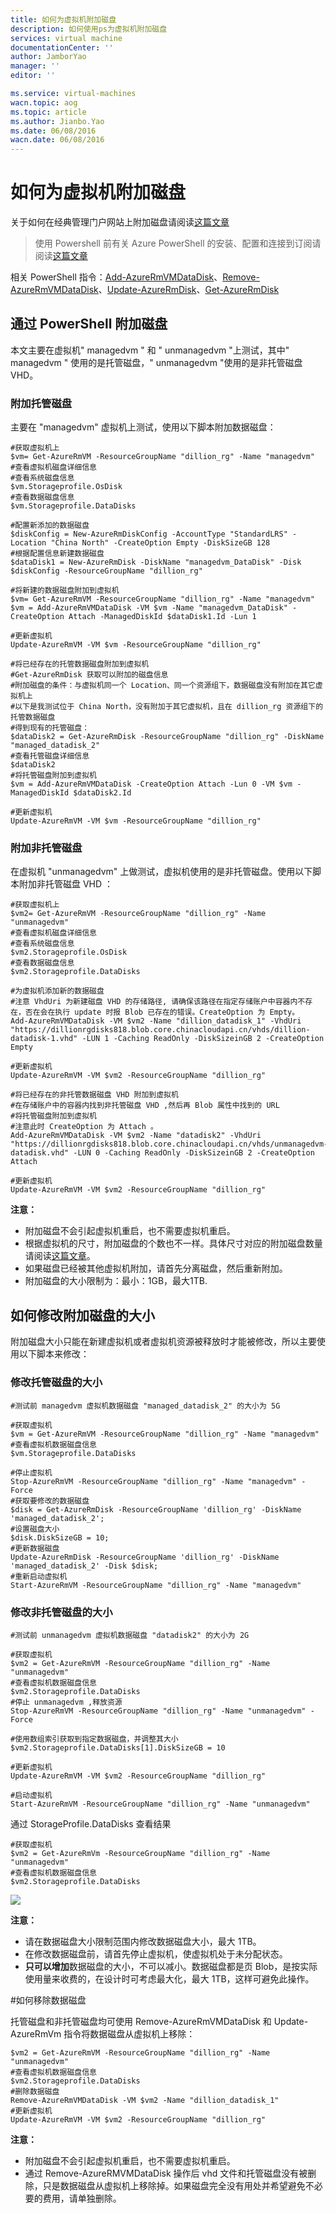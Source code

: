 ```yaml
---
title: 如何为虚拟机附加磁盘
description: 如何使用ps为虚拟机附加磁盘
services: virtual machine
documentationCenter: ''
author: JamborYao
manager: ''
editor: ''

ms.service: virtual-machines
wacn.topic: aog
ms.topic: article
ms.author: Jianbo.Yao
ms.date: 06/08/2016
wacn.date: 06/08/2016
---
```


# 如何为虚拟机附加磁盘

关于如何在经典管理门户网站上附加磁盘请阅读[这篇文章](/virtual-machines/virtual-machines-windows-classic-attach-disk)

>使用 Powershell 前有关 Azure PowerShell 的安装、配置和连接到订阅请阅读[这篇文章](/powershell-install-configure)

相关 PowerShell 指令：[Add-AzureRmVMDataDisk](https://docs.microsoft.com/powershell/module/azurerm.compute/add-azurermvmdatadisk?view=azurermps-5.1.1)、[Remove-AzureRmVMDataDisk](https://docs.microsoft.com/powershell/module/azurerm.compute/remove-azurermvmdatadisk?view=azurermps-5.1.1)、[Update-AzureRmDisk](https://docs.microsoft.com/powershell/module/azurerm.compute/update-azurermdisk?view=azurermps-5.1.1)、[Get-AzureRmDisk](https://docs.microsoft.com/powershell/module/azurerm.compute/get-azurermdisk?view=azurermps-5.1.1)

## 通过 PowerShell 附加磁盘

本文主要在虚拟机" managedvm " 和 " unmanagedvm "上测试，其中" managedvm " 使用的是托管磁盘，" unmanagedvm "使用的是非托管磁盘 VHD。

### 附加托管磁盘

主要在 "managedvm" 虚拟机上测试，使用以下脚本附加数据磁盘：

```
#获取虚拟机上
$vm= Get-AzureRmVM -ResourceGroupName "dillion_rg" -Name "managedvm"
#查看虚拟机磁盘详细信息
#查看系统磁盘信息
$vm.Storageprofile.OsDisk
#查看数据磁盘信息
$vm.Storageprofile.DataDisks

#配置新添加的数据磁盘
$diskConfig = New-AzureRmDiskConfig -AccountType "StandardLRS" -Location "China North" -CreateOption Empty -DiskSizeGB 128
#根据配置信息新建数据磁盘
$dataDisk1 = New-AzureRmDisk -DiskName "managedvm_DataDisk" -Disk $diskConfig -ResourceGroupName "dillion_rg"

#将新建的数据磁盘附加到虚拟机
$vm= Get-AzureRmVM -ResourceGroupName "dillion_rg" -Name "managedvm"
$vm = Add-AzureRmVMDataDisk -VM $vm -Name "managedvm_DataDisk" -CreateOption Attach -ManagedDiskId $dataDisk1.Id -Lun 1

#更新虚拟机
Update-AzureRmVM -VM $vm -ResourceGroupName "dillion_rg"

#将已经存在的托管数据磁盘附加到虚拟机
#Get-AzureRmDisk 获取可以附加的磁盘信息
#附加磁盘的条件：与虚拟机同一个 Location、同一个资源组下，数据磁盘没有附加在其它虚拟机上
#以下是我测试位于 China North，没有附加于其它虚拟机，且在 dillion_rg 资源组下的托管数据磁盘
#得到现有的托管磁盘：
$dataDisk2 = Get-AzureRmDisk -ResourceGroupName "dillion_rg" -DiskName "managed_datadisk_2"
#查看托管磁盘详细信息
$dataDisk2
#将托管磁盘附加到虚拟机
$vm = Add-AzureRmVMDataDisk -CreateOption Attach -Lun 0 -VM $vm -ManagedDiskId $dataDisk2.Id

#更新虚拟机
Update-AzureRmVM -VM $vm -ResourceGroupName "dillion_rg"
```
### 附加非托管磁盘

在虚拟机 "unmanagedvm" 上做测试，虚拟机使用的是非托管磁盘。使用以下脚本附加非托管磁盘 VHD ：

```
#获取虚拟机上
$vm2= Get-AzureRmVM -ResourceGroupName "dillion_rg" -Name "unmanagedvm"
#查看虚拟机磁盘详细信息
#查看系统磁盘信息
$vm2.Storageprofile.OsDisk
#查看数据磁盘信息
$vm2.Storageprofile.DataDisks

#为虚拟机添加新的数据磁盘
#注意 VhdUri 为新建磁盘 VHD 的存储路径, 请确保该路径在指定存储账户中容器内不存在，否在会在执行 update 时报 Blob 已存在的错误。CreateOption 为 Empty。
Add-AzureRmVMDataDisk -VM $vm2 -Name "dillion_datadisk_1" -VhdUri "https://dillionrgdisks818.blob.core.chinacloudapi.cn/vhds/dillion-datadisk-1.vhd" -LUN 1 -Caching ReadOnly -DiskSizeinGB 2 -CreateOption Empty

#更新虚拟机
Update-AzureRmVM -VM $vm2 -ResourceGroupName "dillion_rg"

#将已经存在的非托管数据磁盘 VHD 附加到虚拟机
#在存储账户中的容器内找到非托管磁盘 VHD ,然后再 Blob 属性中找到的 URL
#将托管磁盘附加到虚拟机
#注意此时 CreateOption 为 Attach 。
Add-AzureRmVMDataDisk -VM $vm2 -Name "datadisk2" -VhdUri "https://dillionrgdisks818.blob.core.chinacloudapi.cn/vhds/unmanagedvm-datadisk.vhd" -LUN 0 -Caching ReadOnly -DiskSizeinGB 2 -CreateOption Attach

#更新虚拟机
Update-AzureRmVM -VM $vm2 -ResourceGroupName "dillion_rg"
```

**注意：**

- 附加磁盘不会引起虚拟机重启，也不需要虚拟机重启。
- 根据虚拟机的尺寸，附加磁盘的个数也不一样。具体尺寸对应的附加磁盘数量请阅读[这篇文章](/virtual-machines/virtual-machines-windows-sizes)。
- 如果磁盘已经被其他虚拟机附加，请首先分离磁盘，然后重新附加。
- 附加磁盘的大小限制为：最小：1GB，最大1TB.

## 如何修改附加磁盘的大小

附加磁盘大小只能在新建虚拟机或者虚拟机资源被释放时才能被修改，所以主要使用以下脚本来修改：

### 修改托管磁盘的大小

```
#测试前 managedvm 虚拟机数据磁盘 "managed_datadisk_2" 的大小为 5G

#获取虚拟机
$vm = Get-AzureRmVM -ResourceGroupName "dillion_rg" -Name "managedvm"
#查看虚拟机数据磁盘信息
$vm.Storageprofile.DataDisks

#停止虚拟机
Stop-AzureRmVM -ResourceGroupName "dillion_rg" -Name "managedvm" -Force
#获取要修改的数据磁盘
$disk = Get-AzureRmDisk -ResourceGroupName 'dillion_rg' -DiskName 'managed_datadisk_2';
#设置磁盘大小
$disk.DiskSizeGB = 10;
#更新数据磁盘
Update-AzureRmDisk -ResourceGroupName 'dillion_rg' -DiskName 'managed_datadisk_2' -Disk $disk;
#重新启动虚拟机
Start-AzureRmVM -ResourceGroupName "dillion_rg" -Name "managedvm"
```

### 修改非托管磁盘的大小

```
#测试前 unmanagedvm 虚拟机数据磁盘 "datadisk2" 的大小为 2G

#获取虚拟机
$vm2 = Get-AzureRmVM -ResourceGroupName "dillion_rg" -Name "unmanagedvm"
#查看虚拟机数据磁盘信息
$vm2.Storageprofile.DataDisks
#停止 unmanagedvm ,释放资源
Stop-AzureRmVM -ResourceGroupName "dillion_rg" -Name "unmanagedvm" -Force

#使用数组索引获取到指定数据磁盘，并调整其大小
$vm2.Storageprofile.DataDisks[1].DiskSizeGB = 10

#更新虚拟机
Update-AzureRmVM -VM $vm2 -ResourceGroupName "dillion_rg"

#启动虚拟机
Start-AzureRmVM -ResourceGroupName "dillion_rg" -Name "unmanagedvm"
```

通过 StorageProfile.DataDisks 查看结果

```
#获取虚拟机
$vm2 = Get-AzureRmVm -ResourceGroupName "dillion_rg" -Name "unmanagedvm"
#查看虚拟机数据磁盘信息
$vm2.Storageprofile.DataDisks	
```

![](./media/aog-virtual-machines-attach-vhd/resize_disk.PNG)	

**注意：**

- 请在数据磁盘大小限制范围内修改数据磁盘大小，最大 1TB。
- 在修改数据磁盘前，请首先停止虚拟机，使虚拟机处于未分配状态。
- **只可以增加**数据磁盘的大小，不可以减小。数据磁盘都是页 Blob，是按实际使用量来收费的，在设计时可考虑最大化，最大 1TB，这样可避免此操作。

#如何移除数据磁盘

托管磁盘和非托管磁盘均可使用 Remove-AzureRmVMDataDisk 和 Update-AzureRmVm 指令将数据磁盘从虚拟机上移除：

```
$vm2 = Get-AzureRmVM -ResourceGroupName "dillion_rg" -Name "unmanagedvm"
#查看虚拟机数据磁盘信息
$vm2.Storageprofile.DataDisks
#删除数据磁盘
Remove-AzureRmVMDataDisk -VM $vm2 -Name "dillion_datadisk_1"
#更新虚拟机
Update-AzureRmVM -VM $vm2 -ResourceGroupName "dillion_rg"
```

**注意：**

- 附加磁盘不会引起虚拟机重启，也不需要虚拟机重启。
- 通过 Remove-AzureRMVMDataDisk 操作后 vhd 文件和托管磁盘没有被删除，只是数据磁盘从虚拟机上移除掉。如果磁盘完全没有用处并希望避免不必要的费用，请单独删除。